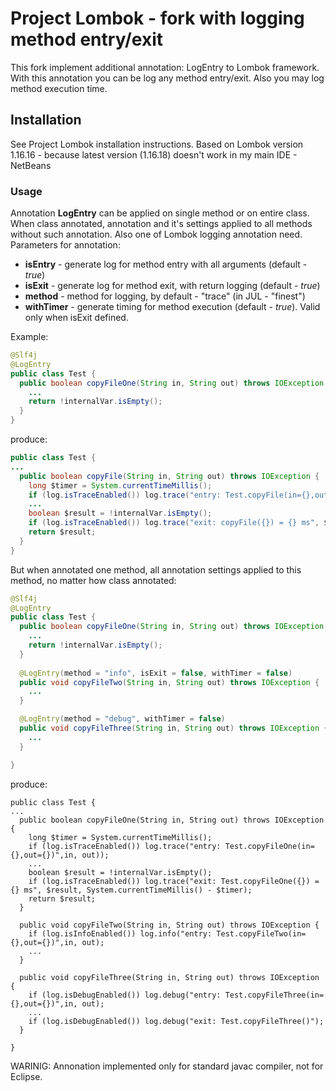 # Project Lombok - fork with logging method entry/exit

This fork implement additional annotation: LogEntry to Lombok framework.
With this annotation you can be log any method entry/exit. Also you may log method execution time.

## Installation

See Project Lombok installation instructions.
Based on Lombok version 1.16.16 - because latest version (1.16.18) doesn't work in my main IDE - NetBeans

### Usage

Annotation **LogEntry** can be applied on single method or on entire class. When class annotated, annotation and it's settings 
applied to all methods without such annotation. Also one of Lombok logging annotation need.
Parameters for annotation:

* **isEntry** - generate log for method entry with all arguments (default - *true*)
* **isExit** - generate log for method exit, with return logging (default - *true*)
* **method** - method for logging, by default - "trace" (in JUL - "finest")
* **withTimer** - generate timing for method execution (default - *true*). Valid only when isExit defined.


Example:

```java
@Slf4j
@LogEntry
public class Test {
  public boolean copyFileOne(String in, String out) throws IOException {
    ...
    return !internalVar.isEmpty();
  }
}
```

produce:
```java
public class Test {
...
  public boolean copyFile(String in, String out) throws IOException {
    long $timer = System.currentTimeMillis();
    if (log.isTraceEnabled()) log.trace("entry: Test.copyFile(in={},out={})",in, out));
    ...
    boolean $result = !internalVar.isEmpty();
    if (log.isTraceEnabled()) log.trace("exit: copyFile({}) = {} ms", $result, System.currentTimeMillis() - $timer));
    return $result;
  }
}
```


But when annotated one method, all annotation settings applied to this method, no matter how class annotated:
```java
@Slf4j
@LogEntry
public class Test {
  public boolean copyFileOne(String in, String out) throws IOException {
    ...
    return !internalVar.isEmpty();
  }
      
  @LogEntry(method = "info", isExit = false, withTimer = false)
  public void copyFileTwo(String in, String out) throws IOException {
    ...
  }

  @LogEntry(method = "debug", withTimer = false)
  public void copyFileThree(String in, String out) throws IOException {
    ...
  }

}
```

produce:
```
public class Test {
...
  public boolean copyFileOne(String in, String out) throws IOException {
    long $timer = System.currentTimeMillis();
    if (log.isTraceEnabled()) log.trace("entry: Test.copyFileOne(in={},out={})",in, out));
    ...
    boolean $result = !internalVar.isEmpty();
    if (log.isTraceEnabled()) log.trace("exit: Test.copyFileOne({}) = {} ms", $result, System.currentTimeMillis() - $timer);
    return $result;
  }

  public void copyFileTwo(String in, String out) throws IOException {
    if (log.isInfoEnabled()) log.info("entry: Test.copyFileTwo(in={},out={})",in, out);
    ...
  }

  public void copyFileThree(String in, String out) throws IOException {
    if (log.isDebugEnabled()) log.debug("entry: Test.copyFileThree(in={},out={})",in, out);
    ...
    if (log.isDebugEnabled()) log.debug("exit: Test.copyFileThree()");
  }

}
```


WARINIG: Annonation implemented only for standard javac compiler, not for Eclipse.


